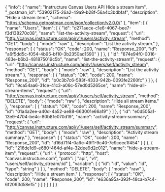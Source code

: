 {
  "info": {
    "name": "Instructure Canvas Users API Hide a stream item",
    "_postman_id": "53902175-26a2-49a9-b28f-56a4c3bdbfaf",
    "description": "Hide a stream item.",
    "schema": "https://schema.getpostman.com/json/collection/v2.0.0/"
  },
  "item": [
    {
      "name": "Users",
      "item": [
        {
          "id": "d271aece-c1e6-4067-bee7-f3d138270c08",
          "name": "list-the-activity-stream",
          "request": {
            "url": "http://canvas.instructure.com/api/v1/users/activity_stream",
            "method": "GET",
            "body": {
              "mode": "raw"
            },
            "description": "List the activity stream."
          },
          "response": [
            {
              "status": "OK",
              "code": 200,
              "name": "Response_200",
              "id": "a6f5dd5c-f054-4b95-bf10-3b2350ad1590"
            }
          ]
        },
        {
          "id": "874e94f0-0016-483e-b6b3-481875019c5b",
          "name": "list-the-activity-stream1",
          "request": {
            "url": "http://canvas.instructure.com/api/v1/users/self/activity_stream",
            "method": "GET",
            "body": {
              "mode": "raw"
            },
            "description": "List the activity stream."
          },
          "response": [
            {
              "status": "OK",
              "code": 200,
              "name": "Response_200",
              "id": "b0c3b7c6-583f-4333-942b-0093fe2260fc"
            }
          ]
        },
        {
          "id": "9ca54aa6-31ce-41c3-a06c-57ed0d5265ce",
          "name": "hide-all-stream-items",
          "request": {
            "url": "http://canvas.instructure.com/api/v1/users/self/activity_stream",
            "method": "DELETE",
            "body": {
              "mode": "raw"
            },
            "description": "Hide all stream items."
          },
          "response": [
            {
              "status": "OK",
              "code": 200,
              "name": "Response_200",
              "id": "01a4a2ee-a40d-4a52-ae88-663001e66a19"
            }
          ]
        },
        {
          "id": "e0d505a1-13e9-4704-be4c-80b81e070d19",
          "name": "activity-stream-summary",
          "request": {
            "url": "http://canvas.instructure.com/api/v1/users/self/activity_stream/summary",
            "method": "GET",
            "body": {
              "mode": "raw"
            },
            "description": "Activity stream summary."
          },
          "response": [
            {
              "status": "OK",
              "code": 200,
              "name": "Response_200",
              "id": "d16d71f4-0a6e-49f1-9c40-7e9ceec1f454"
            }
          ]
        },
        {
          "id": "216de1d9-e680-464d-af4a-32dee9d2c012",
          "name": "hide-a-stream-item",
          "request": {
            "url": {
              "protocol": "http",
              "host": "canvas.instructure.com",
              "path": [
                "api",
                "v1",
                "users/self/activity_stream/:id"
              ],
              "variable": [
                {
                  "id": "id",
                  "value": "id",
                  "type": "string"
                }
              ]
            },
            "method": "DELETE",
            "body": {
              "mode": "raw"
            },
            "description": "Hide a stream item."
          },
          "response": [
            {
              "status": "OK",
              "code": 200,
              "name": "Response_200",
              "id": "e636a95a-393f-48ca-b7c4-6f2093d58ef5"
            }
          ]
        }
      ]
    }
  ]
}